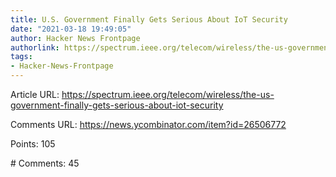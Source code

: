 ```yaml
---
title: U.S. Government Finally Gets Serious About IoT Security
date: "2021-03-18 19:49:05"
author: Hacker News Frontpage
authorlink: https://spectrum.ieee.org/telecom/wireless/the-us-government-finally-gets-serious-about-iot-security
tags:
- Hacker-News-Frontpage
---
```


<p>Article URL: <a href="https://spectrum.ieee.org/telecom/wireless/the-us-government-finally-gets-serious-about-iot-security">https://spectrum.ieee.org/telecom/wireless/the-us-government-finally-gets-serious-about-iot-security</a></p>
<p>Comments URL: <a href="https://news.ycombinator.com/item?id=26506772">https://news.ycombinator.com/item?id=26506772</a></p>
<p>Points: 105</p>
<p># Comments: 45</p>
